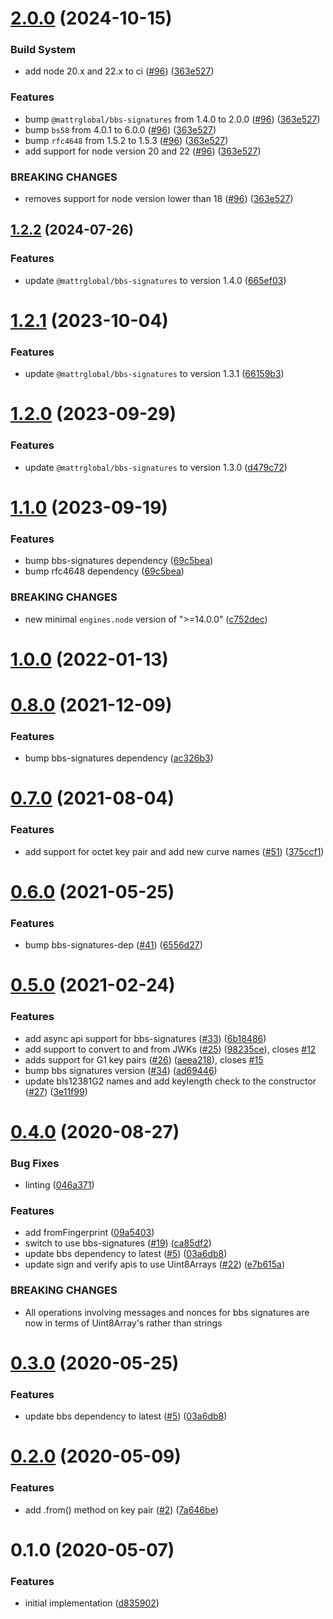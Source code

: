 # [2.0.0](https://github.com/mattrglobal/bls12381-key-pair/compare/1.0.0...2.0.0) (2024-10-15)

### Build System

- add node 20.x and 22.x to ci ([#96](https://github.com/mattrglobal/bls12381-key-pair/issues/96)) ([363e527](https://github.com/mattrglobal/bls12381-key-pair/commit/363e52735f7813ac7ae279379ad1adc2ecaccb0b))

### Features

- bump `@mattrglobal/bbs-signatures` from 1.4.0 to 2.0.0 ([#96](https://github.com/mattrglobal/bls12381-key-pair/issues/96)) ([363e527](https://github.com/mattrglobal/bls12381-key-pair/commit/363e52735f7813ac7ae279379ad1adc2ecaccb0b))
- bump `bs58` from 4.0.1 to 6.0.0 ([#96](https://github.com/mattrglobal/bls12381-key-pair/issues/96)) ([363e527](https://github.com/mattrglobal/bls12381-key-pair/commit/363e52735f7813ac7ae279379ad1adc2ecaccb0b))
- bump `rfc4648` from 1.5.2 to 1.5.3 ([#96](https://github.com/mattrglobal/bls12381-key-pair/issues/96)) ([363e527](https://github.com/mattrglobal/bls12381-key-pair/commit/363e52735f7813ac7ae279379ad1adc2ecaccb0b))
- add support for node version 20 and 22 ([#96](https://github.com/mattrglobal/bls12381-key-pair/issues/96)) ([363e527](https://github.com/mattrglobal/bls12381-key-pair/commit/363e52735f7813ac7ae279379ad1adc2ecaccb0b))

### BREAKING CHANGES

- removes support for node version lower than 18 ([#96](https://github.com/mattrglobal/bls12381-key-pair/issues/96)) ([363e527](https://github.com/mattrglobal/bls12381-key-pair/commit/363e52735f7813ac7ae279379ad1adc2ecaccb0b))

## [1.2.2](https://github.com/mattrglobal/bls12381-key-pair/compare/1.0.0...1.2.2) (2024-07-26)

### Features

- update `@mattrglobal/bbs-signatures` to version 1.4.0 ([665ef03](https://github.com/mattrglobal/bls12381-key-pair/commit/665ef03fb318caf254fd1f7bb16b240d5ce1018e))

# [1.2.1](https://github.com/mattrglobal/bls12381-key-pair/compare/1.2.0...1.2.1) (2023-10-04)

### Features

- update `@mattrglobal/bbs-signatures` to version 1.3.1 ([66159b3](https://github.com/mattrglobal/bls12381-key-pair/commit/66159b3648dcba449989ff03be67a90c6b88dad9))

# [1.2.0](https://github.com/mattrglobal/bls12381-key-pair/compare/1.0.0...1.2.0) (2023-09-29)

### Features

- update `@mattrglobal/bbs-signatures` to version 1.3.0 ([d479c72](https://github.com/mattrglobal/bls12381-key-pair/commit/d479c72132be873e3ffbf9e03eda2e17066e2343))

# [1.1.0](https://github.com/mattrglobal/bls12381-key-pair/compare/1.0.0...1.1.0) (2023-09-19)

### Features

- bump bbs-signatures dependency ([69c5bea](https://github.com/mattrglobal/bls12381-key-pair/pull/70/commits/69c5beaf7df9a7a349a27504d9fd347004329d28))
- bump rfc4648 dependency ([69c5bea](https://github.com/mattrglobal/bls12381-key-pair/pull/70/commits/69c5beaf7df9a7a349a27504d9fd347004329d28))

### BREAKING CHANGES

- new minimal `engines.node` version of ">=14.0.0" ([c752dec](https://github.com/mattrglobal/bls12381-key-pair/pull/70/commits/c752dec5b09dc77ae6b941a23d02823e8537876f))

# [1.0.0](https://github.com/mattrglobal/bls12381-key-pair/compare/0.8.0...1.0.0) (2022-01-13)

# [0.8.0](https://github.com/mattrglobal/bls12381-key-pair/compare/0.7.0...0.8.0) (2021-12-09)

### Features

- bump bbs-signatures dependency ([ac326b3](https://github.com/mattrglobal/bls12381-key-pair/pull/58/commits/ac326b34e33ad7ee4cfa175892d2fdfd41598cc9))

# [0.7.0](https://github.com/mattrglobal/bls12381-key-pair/compare/0.6.0...0.7.0) (2021-08-04)

### Features

- add support for octet key pair and add new curve names ([#51](https://github.com/mattrglobal/bls12381-key-pair/issues/51)) ([375ccf1](https://github.com/mattrglobal/bls12381-key-pair/commit/375ccf1be7ab47b47f16bf92b51db0bd611d1d9d))

# [0.6.0](https://github.com/mattrglobal/bls12381-key-pair/compare/0.5.0...0.6.0) (2021-05-25)

### Features

- bump bbs-signatures-dep ([#41](https://github.com/mattrglobal/bls12381-key-pair/issues/41)) ([6556d27](https://github.com/mattrglobal/bls12381-key-pair/commit/6556d27d82f45e6b149fc355d8512eb928ccd953))

# [0.5.0](https://github.com/mattrglobal/bls12381-key-pair/compare/0.4.0...0.5.0) (2021-02-24)

### Features

- add async api support for bbs-signatures ([#33](https://github.com/mattrglobal/bls12381-key-pair/issues/33)) ([6b18486](https://github.com/mattrglobal/bls12381-key-pair/commit/6b1848617875d9db16b22f746c897614c8df0d90))
- add support to convert to and from JWKs ([#25](https://github.com/mattrglobal/bls12381-key-pair/issues/25)) ([98235ce](https://github.com/mattrglobal/bls12381-key-pair/commit/98235ce2e2b0a8bdaa4aec85f3008ad057dbcade)), closes [#12](https://github.com/mattrglobal/bls12381-key-pair/issues/12)
- adds support for G1 key pairs ([#26](https://github.com/mattrglobal/bls12381-key-pair/issues/26)) ([aeea218](https://github.com/mattrglobal/bls12381-key-pair/commit/aeea2183df7d7cf5d2599c42489f4b33cda62d22)), closes [#15](https://github.com/mattrglobal/bls12381-key-pair/issues/15)
- bump bbs signatures version ([#34](https://github.com/mattrglobal/bls12381-key-pair/issues/34)) ([ad69446](https://github.com/mattrglobal/bls12381-key-pair/commit/ad69446b1941277c0af89911d14bcec6d527da9d))
- update bls12381G2 names and add keylength check to the constructor ([#27](https://github.com/mattrglobal/bls12381-key-pair/issues/27)) ([3e11f99](https://github.com/mattrglobal/bls12381-key-pair/commit/3e11f99870de14b190a72ff05faae7d90fab1f18))

# [0.4.0](https://github.com/mattrglobal/bls12381-key-pair/compare/0.3.0...0.4.0) (2020-08-27)

### Bug Fixes

- linting ([046a371](https://github.com/mattrglobal/bls12381-key-pair/commit/046a37110a1bc1f30d90a6bbca19a03cd9732a70))

### Features

- add fromFingerprint ([09a5403](https://github.com/mattrglobal/bls12381-key-pair/commit/09a5403e566b76d98d7eae3dfcfdf89065d534a1))
- switch to use bbs-signatures ([#19](https://github.com/mattrglobal/bls12381-key-pair/issues/19)) ([ca85df2](https://github.com/mattrglobal/bls12381-key-pair/commit/ca85df2310266a46a17c0c423d667a471b194dbb))
- update bbs dependency to latest ([#5](https://github.com/mattrglobal/bls12381-key-pair/issues/5)) ([03a6db8](https://github.com/mattrglobal/bls12381-key-pair/commit/03a6db802c97d08bd9e441a5300b82415976bde5))
- update sign and verify apis to use Uint8Arrays ([#22](https://github.com/mattrglobal/bls12381-key-pair/issues/22)) ([e7b615a](https://github.com/mattrglobal/bls12381-key-pair/commit/e7b615adf9c16a850575ac7f8469ba77da1ca6d3))

### BREAKING CHANGES

- All operations involving messages and nonces for bbs signatures are now in terms of Uint8Array's rather than strings

# [0.3.0](https://github.com/mattrglobal/bls12381-key-pair/compare/0.2.0...0.3.0) (2020-05-25)

### Features

- update bbs dependency to latest ([#5](https://github.com/mattrglobal/bls12381-key-pair/issues/5)) ([03a6db8](https://github.com/mattrglobal/bls12381-key-pair/commit/03a6db802c97d08bd9e441a5300b82415976bde5))

# [0.2.0](https://github.com/mattrglobal/bls12381-key-pair/compare/0.1.0...0.2.0) (2020-05-09)

### Features

- add .from() method on key pair ([#2](https://github.com/mattrglobal/bls12381-key-pair/issues/2)) ([7a646be](https://github.com/mattrglobal/bls12381-key-pair/commit/7a646be2ed4f2432e4fac9b7830e086c1b9bb89d))

# 0.1.0 (2020-05-07)

### Features

- initial implementation ([d835902](https://github.com/mattrglobal/bls12381-key-pair/commit/d835902a6e0ce981fba5ce60202b05cdc9ce63d2))
